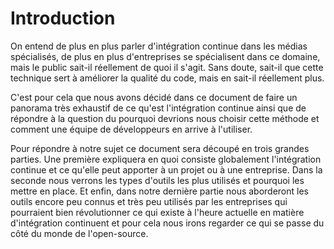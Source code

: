# Introduction

On entend de plus en plus parler d'intégration continue dans les médias spécialisés, de plus en plus d'entreprises se spécialisent dans ce domaine, mais le public sait-il réellement de quoi il s'agit. Sans doute, sait-il que cette technique sert à améliorer la qualité du code, mais en sait-il réellement plus. 

C'est pour cela que nous avons décidé dans ce document de faire un panorama très exhaustif de ce qu'est l'intégration continue ainsi que de répondre à la question du pourquoi devrions nous choisir cette méthode et comment une équipe de développeurs en arrive à l'utiliser.

Pour répondre à notre sujet ce document sera découpé en trois grandes parties. Une première expliquera en quoi consiste globalement l'intégration continue et ce qu'elle peut apporter à un projet ou à une entreprise. Dans la seconde nous verrons les types d'outils les plus utilisés et pourquoi les mettre en place. Et enfin, dans notre dernière partie nous aborderont les outils encore peu connus et très peu utilisés par les entreprises qui pourraient bien révolutionner ce qui existe à l'heure actuelle en matière d'intégration continuent et pour cela nous irons regarder ce qui se passe du côté du monde de l'open-source.

